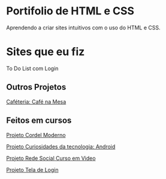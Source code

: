 # Portifolio de HTML e CSS
 
 Aprendendo a criar sites intuitivos com o uso do HTML e CSS.

 <h1>Sites que eu fiz</h1>
 <a heref="https://joseitalop.github.io/R_to_do_list/"> To Do List com Login </a>

<h2> Outros Projetos</h2>

<a href="https://joseitalop.github.io/Cafeteria/"> Caféteria: Café na Mesa </a>


<h2> Feitos em cursos </h2>
<a href="https://joseitalop.github.io/Cordel/">Projeto Cordel Moderno</a>

<a href="https://joseitalop.github.io/Curiosidades-da-tecnologia-Desafio-android/">Projeto Curiosidades da tecnologia: Android</a>

<a href="https://joseitalop.github.io/Rede-social/"> Projeto Rede Social Curso em Video </a>

<a href="https://joseitalop.github.io/Tela-login/"> Projeto Tela de Login </a>
